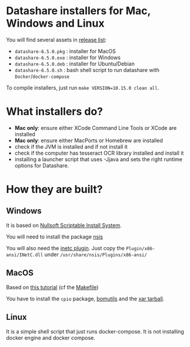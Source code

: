 # Datashare installers for Mac, Windows and Linux

You will find several assets in [release list](https://github.com/ICIJ/datashare-installer/releases):

* `datashare-6.5.0.pkg` : installer for MacOS
* `datashare-6.5.0.exe` : installer for Windows
* `datashare-6.5.0.deb` : installer for Ubuntu/Debian
* `datashare-6.5.0.sh` :  bash shell script to run datashare with `Docker`/`docker-compose`

To compile installers, just run `make VERSION=10.15.0 clean all`.

# What installers do?

* **Mac only**: ensure either XCode Command Line Tools or XCode are installed
* **Mac only**: ensure either MacPorts or Homebrew are installed
* check if the JVM is installed and if not install it
* check if the computer has tesseract OCR library installed and install it
* installing a launcher script that uses -Jjava and sets the right runtime options for Datashare.

# How they are built?

## Windows

It is based on [Nullsoft Scriptable Install System](http://nsis.sourceforge.net). 

You will need to install the package [nsis](https://packages.ubuntu.com/search?keywords=nsis) 

You will also need the [inetc plugin](http://nsis.sourceforge.net/Inetc_plug-in). Just copy the `Plugin/x86-ansi/INetC.dll` under `/usr/share/nsis/Plugins/x86-ansi/`  

## MacOS 

Based on [this tutorial](http://bomutils.dyndns.org/tutorial.html) (cf the [Makefile](mac/Makefile))

You have to install the `cpio` package, [bomutils](https://github.com/hogliux/bomutils) and the [xar tarball](https://storage.googleapis.com/google-code-archive-downloads/v2/code.google.com/xar/xar-1.5.2.tar.gz).

## Linux

It is a simple shell script that just runs docker-compose. It is not installing docker engine and docker compose.
